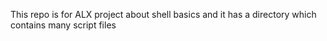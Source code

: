 This repo is for ALX project about shell basics and it has a directory which contains many script files
